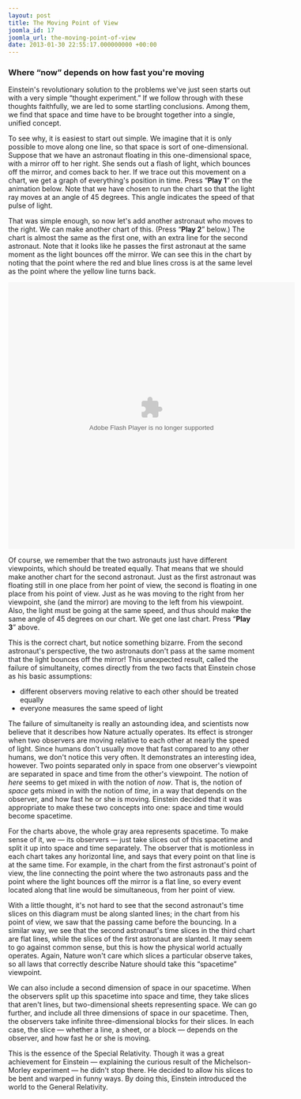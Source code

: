 ```yaml
---
layout: post
title: The Moving Point of View
joomla_id: 17
joomla_url: the-moving-point-of-view
date: 2013-01-30 22:55:17.000000000 +00:00
---
```

<h3>Where “now” depends on how fast you're moving</h3>
<p>Einstein's revolutionary solution to the problems we've just seen starts out with a very simple “thought experiment.” If we follow through with these thoughts faithfully, we are led to some startling conclusions. Among them, we find that space and time have to be brought together into a single, unified concept.</p>
<p>To see why, it is easiest to start out simple. We imagine that it is only possible to move along one line, so that space is sort of one-dimensional. Suppose that we have an astronaut floating in this one-dimensional space, with a mirror off to her right. She sends out a flash of light, which bounces off the mirror, and comes back to her. If we trace out this movement on a chart, we get a graph of everything's position in time. Press “<strong>Play 1</strong>” on the animation below. Note that we have chosen to run the chart so that the light ray moves at an angle of 45 degrees. This angle indicates the speed of that pulse of light.</p>
<p>That was simple enough, so now let's add another astronaut who moves to the right. We can make another chart of this. (Press “<strong>Play 2</strong>” below.) The chart is almost the same as the first one, with an extra line for the second astronaut. Note that it looks like he passes the first astronaut at the same moment as the light bounces off the mirror. We can see this in the chart by noting that the point where the red and blue lines cross is at the same level as the point where the yellow line turns back.</p>
<p>
<object data="flash/astro3.swf" type="application/x-shockwave-flash" height="540" width="580"><param name="wmode" value="transparent" /><param name="movie" value="flash/astro3.swf" /></object>
</p>
<p>Of course, we remember that the two astronauts just have different viewpoints, which should be treated equally. That means that we should make another chart for the second astronaut. Just as the first astronaut was floating still in one place from her point of view, the second is floating in one place from his point of view. Just as he was moving to the right from her viewpoint, she (and the mirror) are moving to the left from his viewpoint. Also, the light must be going at the same speed, and thus should make the same angle of 45 degrees on our chart. We get one last chart. Press “<strong>Play 3</strong>” above.</p>
<p>This is the correct chart, but notice something bizarre. From the second astronaut's perspective, the two astronauts don't pass at the same moment that the light bounces off the mirror! This unexpected result, called the failure of simultaneity, comes directly from the two facts that Einstein chose as his basic assumptions:</p>
<ul>
<li>different observers moving relative to each other should be treated equally</li>
<li>everyone measures the same speed of light</li>
</ul>
<p>The failure of simultaneity is really an astounding idea, and scientists now believe that it describes how Nature actually operates. Its effect is stronger when two observers are moving relative to each other at nearly the speed of light. Since humans don't usually move that fast compared to any other humans, we don't notice this very often. It demonstrates an interesting idea, however. Two points separated only in space from one observer's viewpoint are separated in space and time from the other's viewpoint. The notion of <em>here</em> seems to get mixed in with the notion of <em>now</em>. That is, the notion of <em>space</em> gets mixed in with the notion of <em>time</em>, in a way that depends on the observer, and how fast he or she is moving. Einstein decided that it was appropriate to make these two concepts into one: space and time would become spacetime.</p>
<p>For the charts above, the whole gray area represents spacetime. To make sense of it, we — its observers — just take slices out of this spacetime and split it up into space and time separately. The observer that is motionless in each chart takes any horizontal line, and says that every point on that line is at the same time. For example, in the chart from the first astronaut's point of view, the line connecting the point where the two astronauts pass and the point where the light bounces off the mirror is a flat line, so every event located along that line would be simultaneous, from her point of view.</p>
<p>With a little thought, it's not hard to see that the second astronaut's time slices on this diagram must be along slanted lines; in the chart from his point of view, we saw that the passing came before the bouncing. In a similar way, we see that the second astronaut's time slices in the third chart are flat lines, while the slices of the first astronaut are slanted. It may seem to go against common sense, but this is how the physical world actually operates. Again, Nature won't care which slices a particular observe takes, so all laws that correctly describe Nature should take this “spacetime” viewpoint.</p>
<p>We can also include a second dimension of space in our spacetime. When the observers split up this spacetime into space and time, they take slices that aren't lines, but two-dimensional sheets representing space. We can go further, and include all three dimensions of space in our spacetime. Then, the observers take infinite three-dimensional blocks for their slices. In each case, the slice — whether a line, a sheet, or a block — depends on the observer, and how fast he or she is moving.</p>
<p>This is the essence of the Special Relativity. Though it was a great achievement for Einstein — explaining the curious result of the Michelson-Morley experiment — he didn't stop there. He decided to allow his slices to be bent and warped in funny ways. By doing this, Einstein introduced the world to the General Relativity.</p>
